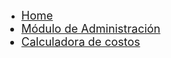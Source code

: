 <!-- docs/_sidebar.md -->

* [<font size = 4> Home <font>](/)
* [<font size = 4> Módulo de Administración <font>](admin.md)
* [<font size = 4> Calculadora de costos <font>](calculator.md)